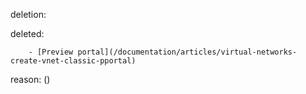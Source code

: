 deletion:

deleted:

		- [Preview portal](/documentation/articles/virtual-networks-create-vnet-classic-pportal)

reason: ()

